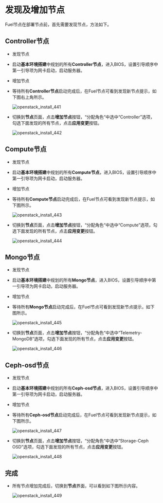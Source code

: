 # 发现及增加节点

Fuel节点在部署节点前，首先需要发现节点，方法如下。

## Controller节点

* 发现节点

 * 启动**基本环境搭建**中规划的所有**Controller节点**，进入BIOS，设置引导顺序中第一引导项为网卡启动，启动服务器。

* 增加节点

 * 等待所有**Controller节点**启动完成后，在Fuel节点可看到发现新节点提示，如下图右上角所示。

   ![openstack_install_441](../images/openstack_install_441.png)

 * 切换到**节点**页面，点击**增加节点**按钮，“分配角色“中选中“Controller”选项，勾选下面发现的所有节点，点击**应用变更**按钮。

   ![openstack_install_442](../images/openstack_install_442.png)

## Compute节点

* 发现节点

 * 启动**基本环境搭建**中规划的所有**Compute节点**，进入BIOS，设置引导顺序中第一引导项为网卡启动，启动服务器。

*  增加节点

 * 等待所有**Compute节点**启动完成后，在Fuel节点可看到发现新节点提示，如下图所示。

    ![openstack_install_443](../images/openstack_install_443.png)

 * 切换到**节点**页面，点击**增加节点**按钮，“分配角色“中选中“Compute”选项，勾选下面发现的所有节点，点击**应用变更**按钮。

    ![openstack_install_444](../images/openstack_install_444.png)

## Mongo节点
* 发现节点

 * 启动**基本环境搭建**中规划的所有**Mongo节点**，进入BIOS，设置引导顺序中第一引导项为网卡启动，启动服务器。

*  增加节点

 * 等待所有**Mongo节点**启动完成后，在Fuel节点可看到发现新节点提示，如下图所示。

    ![openstack_install_445](../images/openstack_install_445.png)

 * 切换到**节点**页面，点击**增加节点**按钮，“分配角色“中选中“Telemetry-MongoDB”选项，勾选下面发现的所有节点，点击**应用变更**按钮。

    ![openstack_install_446](../images/openstack_install_446.png)

## Ceph-osd节点

* 发现节点

 * 启动**基本环境搭建**中规划的所有**Ceph-osd节点**，进入BIOS，设置引导顺序中第一引导项为网卡启动，启动服务器。

*  增加节点

 * 等待所有**Ceph-osd节点**启动完成后，在Fuel节点可看到发现新节点提示，如下图所示。

    ![openstack_install_447](../images/openstack_install_447.png)

 * 切换到**节点**页面，点击**增加节点**按钮，“分配角色“中选中“Storage-Ceph OSD”选项，勾选下面发现的所有节点，点击**应用变更**按钮。

    ![openstack_install_448](../images/openstack_install_448.png)

## 完成

* 所有节点增加完成后，切换到**节点**界面，可以看到如下图所示内容。

    ![openstack_install_449](../images/openstack_install_449.png)

